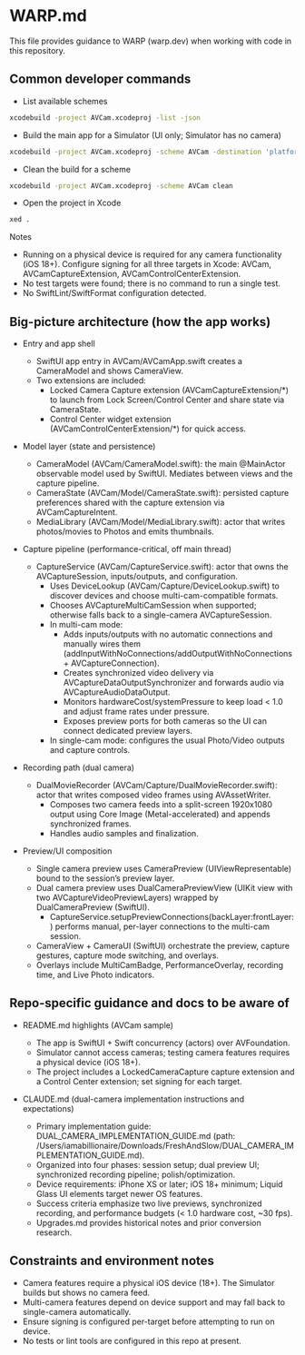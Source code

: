 # WARP.md

This file provides guidance to WARP (warp.dev) when working with code in this repository.

## Common developer commands

- List available schemes
```bash path=null start=null
xcodebuild -project AVCam.xcodeproj -list -json
```

- Build the main app for a Simulator (UI only; Simulator has no camera)
```bash path=null start=null
xcodebuild -project AVCam.xcodeproj -scheme AVCam -destination 'platform=iOS Simulator,name=iPhone 16' build
```

- Clean the build for a scheme
```bash path=null start=null
xcodebuild -project AVCam.xcodeproj -scheme AVCam clean
```

- Open the project in Xcode
```bash path=null start=null
xed .
```

Notes
- Running on a physical device is required for any camera functionality (iOS 18+). Configure signing for all three targets in Xcode: AVCam, AVCamCaptureExtension, AVCamControlCenterExtension.
- No test targets were found; there is no command to run a single test.
- No SwiftLint/SwiftFormat configuration detected.

## Big-picture architecture (how the app works)

- Entry and app shell
  - SwiftUI app entry in AVCam/AVCamApp.swift creates a CameraModel and shows CameraView.
  - Two extensions are included:
    - Locked Camera Capture extension (AVCamCaptureExtension/*) to launch from Lock Screen/Control Center and share state via CameraState.
    - Control Center widget extension (AVCamControlCenterExtension/*) for quick access.

- Model layer (state and persistence)
  - CameraModel (AVCam/CameraModel.swift): the main @MainActor observable model used by SwiftUI. Mediates between views and the capture pipeline.
  - CameraState (AVCam/Model/CameraState.swift): persisted capture preferences shared with the capture extension via AVCamCaptureIntent.
  - MediaLibrary (AVCam/Model/MediaLibrary.swift): actor that writes photos/movies to Photos and emits thumbnails.

- Capture pipeline (performance-critical, off main thread)
  - CaptureService (AVCam/CaptureService.swift): actor that owns the AVCaptureSession, inputs/outputs, and configuration.
    - Uses DeviceLookup (AVCam/Capture/DeviceLookup.swift) to discover devices and choose multi-cam-compatible formats.
    - Chooses AVCaptureMultiCamSession when supported; otherwise falls back to a single-camera AVCaptureSession.
    - In multi-cam mode:
      - Adds inputs/outputs with no automatic connections and manually wires them (addInputWithNoConnections/addOutputWithNoConnections + AVCaptureConnection).
      - Creates synchronized video delivery via AVCaptureDataOutputSynchronizer and forwards audio via AVCaptureAudioDataOutput.
      - Monitors hardwareCost/systemPressure to keep load < 1.0 and adjust frame rates under pressure.
      - Exposes preview ports for both cameras so the UI can connect dedicated preview layers.
    - In single-cam mode: configures the usual Photo/Video outputs and capture controls.

- Recording path (dual camera)
  - DualMovieRecorder (AVCam/Capture/DualMovieRecorder.swift): actor that writes composed video frames using AVAssetWriter.
    - Composes two camera feeds into a split-screen 1920x1080 output using Core Image (Metal-accelerated) and appends synchronized frames.
    - Handles audio samples and finalization.

- Preview/UI composition
  - Single camera preview uses CameraPreview (UIViewRepresentable) bound to the session’s preview layer.
  - Dual camera preview uses DualCameraPreviewView (UIKit view with two AVCaptureVideoPreviewLayers) wrapped by DualCameraPreview (SwiftUI).
    - CaptureService.setupPreviewConnections(backLayer:frontLayer:) performs manual, per-layer connections to the multi-cam session.
  - CameraView + CameraUI (SwiftUI) orchestrate the preview, capture gestures, capture mode switching, and overlays.
  - Overlays include MultiCamBadge, PerformanceOverlay, recording time, and Live Photo indicators.

## Repo-specific guidance and docs to be aware of

- README.md highlights (AVCam sample)
  - The app is SwiftUI + Swift concurrency (actors) over AVFoundation.
  - Simulator cannot access cameras; testing camera features requires a physical device (iOS 18+).
  - The project includes a LockedCameraCapture capture extension and a Control Center extension; set signing for each target.

- CLAUDE.md (dual-camera implementation instructions and expectations)
  - Primary implementation guide: DUAL_CAMERA_IMPLEMENTATION_GUIDE.md (path: /Users/iamabillionaire/Downloads/FreshAndSlow/DUAL_CAMERA_IMPLEMENTATION_GUIDE.md).
  - Organized into four phases: session setup; dual preview UI; synchronized recording pipeline; polish/optimization.
  - Device requirements: iPhone XS or later; iOS 18+ minimum; Liquid Glass UI elements target newer OS features.
  - Success criteria emphasize two live previews, synchronized recording, and performance budgets (< 1.0 hardware cost, ~30 fps).
  - Upgrades.md provides historical notes and prior conversion research.

## Constraints and environment notes

- Camera features require a physical iOS device (18+). The Simulator builds but shows no camera feed.
- Multi-camera features depend on device support and may fall back to single-camera automatically.
- Ensure signing is configured per-target before attempting to run on device.
- No tests or lint tools are configured in this repo at present.
